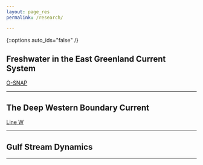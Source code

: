 ```yaml
---
layout: page_res
permalink: /research/

---
```

{::options auto_ids="false" /}


## Freshwater in the East Greenland Current System

[O-SNAP](http://www.o-snap.org/)


---

## The Deep Western Boundary Current

[Line W](http://www.whoi.edu/science/PO/linew/)

---

## Gulf Stream Dynamics



---